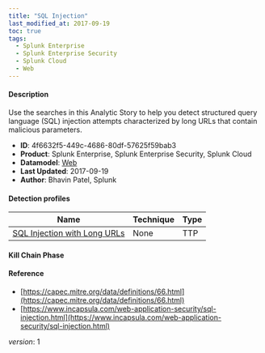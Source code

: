 ```yaml
---
title: "SQL Injection"
last_modified_at: 2017-09-19
toc: true
tags:
  - Splunk Enterprise
  - Splunk Enterprise Security
  - Splunk Cloud
  - Web
---
```


#### Description

Use the searches in this Analytic Story to help you detect structured query language (SQL) injection attempts characterized by long URLs that contain malicious parameters.

- **ID**: 4f6632f5-449c-4686-80df-57625f59bab3
- **Product**: Splunk Enterprise, Splunk Enterprise Security, Splunk Cloud
- **Datamodel**: [Web](https://docs.splunk.com/Documentation/CIM/latest/User/Web)
- **Last Updated**: 2017-09-19
- **Author**: Bhavin Patel, Splunk

#### Detection profiles

| Name        | Technique   | Type         |
| ----------- | ----------- |--------------|
| [SQL Injection with Long URLs](/web/sql_injection_with_long_urls/) | None | TTP |

#### Kill Chain Phase



#### Reference

* [https://capec.mitre.org/data/definitions/66.html](https://capec.mitre.org/data/definitions/66.html)
* [https://www.incapsula.com/web-application-security/sql-injection.html](https://www.incapsula.com/web-application-security/sql-injection.html)



_version_: 1
